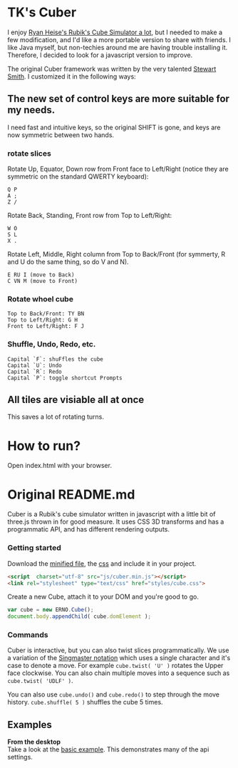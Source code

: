 # TK's Cuber

I enjoy [Ryan Heise's Rubik's Cube Simulator a lot](http://www.ryanheise.com/cube/speed.html), but I needed to make a few modification, and I'd like a more portable version to share with friends. I like Java myself, but non-techies around me are having trouble installing it. Therefore, I decided to look for a javascript version to improve.

The original Cuber framework was written by the very talented [Stewart Smith](https://github.com/stewdio/Cuber-DEMO). I customized it in the following ways:

## The new set of control keys are more suitable for my needs.

I need fast and intuitive keys, so the original SHIFT is gone, and keys are now symmetric between two hands.

### rotate slices

Rotate Up, Equator, Down row from Front face to Left/Right (notice they are symmetric on the standard QWERTY keyboard):
```
Q P
A ;
Z /
```

Rotate Back, Standing, Front row from Top to Left/Right:
```
W O
S L
X .
```

Rotate Left, Middle, Right column from Top to Back/Front (for symmerty, R and U do the same thing, so do V and N).
```
E RU I (move to Back)
C VN M (move to Front)
```


### Rotate whoel cube
```
Top to Back/Front: TY BN
Top to Left/Right: G H
Front to Left/Right: F J
```

### Shuffle, Undo, Redo, etc.
```
Capital `F`: shuFfles the cube
Capital `U`: Undo
Capital `R`: Redo
Capital `P`: toggle shortcut Prompts
```

## All tiles are visiable all at once

This saves a lot of rotating turns.

# How to run?

Open index.html with your browser.



# Original README.md

Cuber is a Rubik's cube simulator written in javascript with a little bit of three.js thrown in for good measure. It uses CSS 3D transforms and has a programmatic API, and has different rendering outputs.


### Getting started

Download the [minified file](/build/cuber.min.js), the [css](/build/cube.css) and include it in your project.

```html
<script  charset="utf-8" src="js/cuber.min.js"></script>
<link rel="stylesheet" type="text/css" href="styles/cube.css">
```

Create a new Cube, attach it to your DOM and you're good to go.

```javascript
var cube = new ERNO.Cube();
document.body.appendChild( cube.domElement );
```


### Commands

Cuber is interactive, but you can also twist slices programmatically. We use a variation of the [Singmaster notation](http://en.wikipedia.org/wiki/Rubik's_Cube#Move_notation) which uses a single character and it's case to denote a move. For example `cube.twist( 'U' )` rotates the Upper face clockwise. You can also chain multiple moves into a sequence such as `cube.twist( 'UDLF' )`.

You can also use `cube.undo()` and `cube.redo()` to step through the move history. `cube.shuffle( 5 )` shuffles the cube 5 times. 



Examples
------------------------------------------------------------------------------

__From the desktop__  
Take a look at the [basic example](/index.html). This demonstrates many of the api settings.
